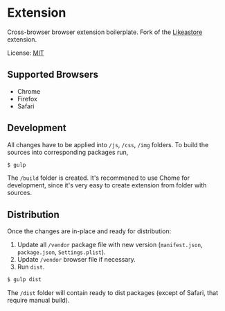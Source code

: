 # Extension
Cross-browser browser extension boilerplate. Fork of the [Likeastore](https://github.com/likeastore/browser-extension) extension.

License: [MIT]()

## Supported Browsers

* Chrome
* Firefox
* Safari

## Development

All changes have to be applied into `/js`, `/css`, `/img` folders. To build the sources into corresponding packages run,

```bash
$ gulp
```

The `/build` folder is created. It's recommened to use Chome for development, since it's very easy to create extension from folder with sources.

## Distribution

Once the changes are in-place and ready for distribution:

1. Update all `/vendor` package file with new version (`manifest.json`, `package.json`, `Settings.plist`).
2. Update `/vendor` browser file if necessary.
3. Run `dist`.

```bash
$ gulp dist
```

The `/dist` folder will contain ready to dist packages (except of Safari, that require manual build).
